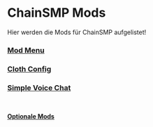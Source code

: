 # ChainSMP Mods
Hier werden die Mods für ChainSMP aufgelistet!</br>

### [Mod Menu](https://cdn.modrinth.com/data/mOgUt4GM/versions/3.2.1/modmenu-3.2.1.jar)

### [Cloth Config](https://www.curseforge.com/minecraft/mc-mods/cloth-config/download/3782776/file)

### [Simple Voice Chat](https://www.curseforge.com/minecraft/mc-mods/simple-voice-chat/download/3783929/file)
</br>

**[Optionale Mods](https://github.com/D1p4k/ChainSMPGuide/blob/main/ES/Fabric/ChainSMPOptionalMods.md)**
